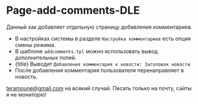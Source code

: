 # Page-add-comments-DLE
Данный хак добавляет отдельную страницу добавления комментариев.

 - В настройках системы в разделе `Настройка комментариев` есть опция смены режима.
 - В шаблоне `addcomments.tpl` можно использовать вывод дополнительных полей.
 - {title} Выводит `Добавления комментария к новости: Заголовок новости`
 - После добавления комментария пользователя перенаправляет в новость.

teramoune@gmail.com на всякий случай. Писать только на почту, сайты я не мониторю!
